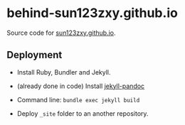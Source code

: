 # behind-sun123zxy.github.io

Source code for [sun123zxy.github.io](https://github.com/sun123zxy/sun123zxy.github.io/).

## Deployment

+ Install Ruby, Bundler and Jekyll.

+ (already done in code) Install [jekyll-pandoc](https://github.com/mfenner/jekyll-pandoc)

+ Command line: `bundle exec jekyll build`

+ Deploy `_site` folder to an another repository.